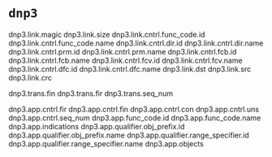 # `dnp3`

dnp3.link.magic
dnp3.link.size
dnp3.link.cntrl.func_code.id
dnp3.link.cntrl.func_code.name
dnp3.link.cntrl.dir.id
dnp3.link.cntrl.dir.name
dnp3.link.cntrl.prm.id
dnp3.link.cntrl.prm.name
dnp3.link.cntrl.fcb.id
dnp3.link.cntrl.fcb.name
dnp3.link.cntrl.fcv.id
dnp3.link.cntrl.fcv.name
dnp3.link.cntrl.dfc.id
dnp3.link.cntrl.dfc.name
dnp3.link.dst
dnp3.link.src
dnp3.link.crc

dnp3.trans.fin
dnp3.trans.fir
dnp3.trans.seq_num

dnp3.app.cntrl.fir
dnp3.app.cntrl.fin
dnp3.app.cntrl.con
dnp3.app.cntrl.uns
dnp3.app.cntrl.seq_num
dnp3.app.func_code.id
dnp3.app.func_code.name
dnp3.app.indications
dnp3.app.qualifier.obj_prefix.id
dnp3.app.qualifier.obj_prefix.name
dnp3.app.qualifier.range_specifier.id
dnp3.app.qualifier.range_specifier.name
dnp3.app.objects
